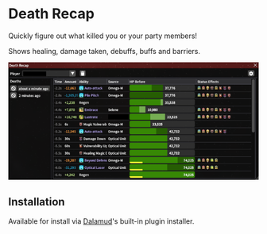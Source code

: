 # Death Recap

Quickly figure out what killed you or your party members!

Shows healing, damage taken, debuffs, buffs and barriers.

![deathrecap](images/image1.png)

## Installation

Available for install via [Dalamud](https://github.com/goatcorp/FFXIVQuickLauncher)'s built-in plugin installer.
